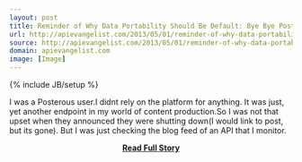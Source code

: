 ```yaml
---
layout: post
title: Reminder of Why Data Portability Should Be Default: Bye Bye Posterous
url: http://apievangelist.com/2013/05/01/reminder-of-why-data-portability-should-be-default-bye-bye-posterous/
source: http://apievangelist.com/2013/05/01/reminder-of-why-data-portability-should-be-default-bye-bye-posterous/
domain: apievangelist.com
image: [Image]
---
```

{% include JB/setup %}<p>I was a Posterous user.I didnt rely on the platform for anything.&nbsp;It was just, yet another endpoint in my world of content production.So I was not that upset when they announced they were shutting down(I would link to post, but its gone).&nbsp;But I was just checking the blog feed of an API that I monitor.</p>
<center><p><a href="http://apievangelist.com/2013/05/01/reminder-of-why-data-portability-should-be-default-bye-bye-posterous/" style='padding:25px; font-sze:18px; font-weight: bold;'>Read Full Story</a></p></center>
